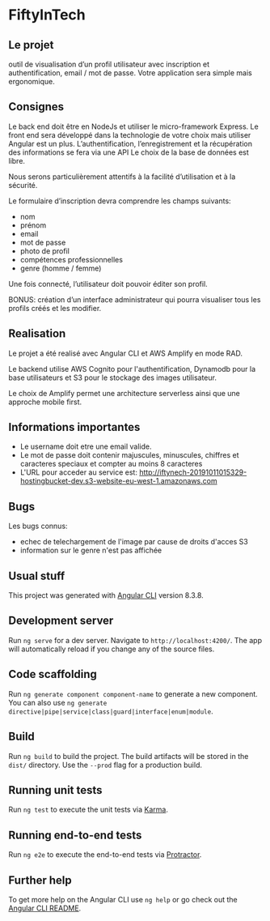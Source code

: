 # FiftyInTech

## Le projet

outil de visualisation d’un profil utilisateur avec inscription et authentification, email / mot de passe.
Votre application sera simple mais ergonomique.

## Consignes
Le back end doit être en NodeJs et utiliser le micro-framework Express.
Le front end sera développé dans la technologie de votre choix mais utiliser Angular est un plus.
L’authentification, l’enregistrement et la récupération des informations se fera via une API
Le choix de la base de données est libre.

Nous serons particulièrement attentifs à la facilité d’utilisation et à la sécurité.

Le formulaire d’inscription devra comprendre les champs suivants:
* nom
* prénom
* email
* mot de passe
* photo de profil
* compétences professionnelles
* genre (homme / femme)

Une fois connecté, l’utilisateur doit pouvoir éditer son profil.

BONUS: création d’un interface administrateur qui pourra visualiser tous les profils créés et les modifier.

## Realisation

Le projet a été realisé avec Angular CLI et AWS Amplify en mode RAD.

Le backend utilise AWS Cognito pour l'authentification, Dynamodb pour la base utilisateurs et S3 pour le stockage des images utilisateur.

Le choix de Amplify permet une architecture serverless ainsi que une approche mobile first.

## Informations importantes

* Le username doit etre une email valide.
* Le mot de passe doit contenir majuscules, minuscules, chiffres et caracteres speciaux et compter au moins 8 caracteres
* L'URL pour acceder au service est: http://iftynech-20191011015329-hostingbucket-dev.s3-website-eu-west-1.amazonaws.com

## Bugs

Les bugs connus:
* echec de telechargement de l'image par cause de droits d'acces S3
* information sur le genre n'est pas affichée

## Usual stuff

This project was generated with [Angular CLI](https://github.com/angular/angular-cli) version 8.3.8.

## Development server

Run `ng serve` for a dev server. Navigate to `http://localhost:4200/`. The app will automatically reload if you change any of the source files.

## Code scaffolding

Run `ng generate component component-name` to generate a new component. You can also use `ng generate directive|pipe|service|class|guard|interface|enum|module`.

## Build

Run `ng build` to build the project. The build artifacts will be stored in the `dist/` directory. Use the `--prod` flag for a production build.

## Running unit tests

Run `ng test` to execute the unit tests via [Karma](https://karma-runner.github.io).

## Running end-to-end tests

Run `ng e2e` to execute the end-to-end tests via [Protractor](http://www.protractortest.org/).

## Further help

To get more help on the Angular CLI use `ng help` or go check out the [Angular CLI README](https://github.com/angular/angular-cli/blob/master/README.md).
